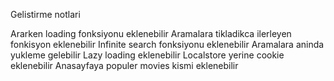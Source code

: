 Gelistirme notlari

Ararken loading fonksiyonu eklenebilir
Aramalara tikladikca ilerleyen fonkisyon eklenebilir
Infinite search fonksiyonu eklenebilir
Aramalara aninda yukleme gelebilir
Lazy loading eklenebilir
Localstore yerine cookie eklenebilir
Anasayfaya populer movies kismi eklenebilir